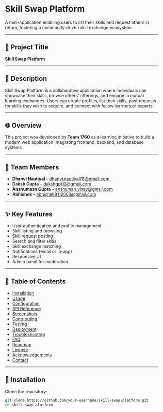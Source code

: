# Skill Swap Platform

A mini-application enabling users to list their skills and request others in return, fostering a community-driven skill exchange ecosystem.

---

## 📄 Project Title
**Skill Swap Platform**

---

## 📝 Description

Skill Swap Platform is a collaborative application where individuals can showcase their skills, browse others' offerings, and engage in mutual learning exchanges. Users can create profiles, list their skills, post requests for skills they wish to acquire, and connect with fellow learners or experts.

---

## 🌐 Overview

This project was developed by **Team 1760** as a learning initiative to build a modern web application integrating frontend, backend, and database systems.

---

## 👥 Team Members

- **Dhanvi Nautiyal** – [dhanvi.nautiyal78@gmail.com](mailto:dhanvi.nautiyal78@gmail.com)
- **Daksh Gupta** – [dakshgpt12@gmail.com](mailto:dakshgpt12@gmail.com)
- **Anshumaan Gupta** – [anshuman.vinay@gmail.com](mailto:anshuman.vinay@gmail.com)
- **Abhishek** – [abhishek8112003@gmail.com](mailto:abhishek8112003@gmail.com)

---

## ✨ Key Features

- User authentication and profile management
- Skill listing and browsing
- Skill request posting
- Search and filter skills
- Skill exchange matching
- Notifications (email or in-app)
- Responsive UI
- Admin panel for moderation

---

## 📑 Table of Contents

- [Installation](#installation)
- [Usage](#usage)
- [Configuration](#configuration)
- [API Reference](#api-reference)
- [Screenshots](#screenshots)
- [Contributing](#contributing)
- [Testing](#testing)
- [Deployment](#deployment)
- [Troubleshooting](#troubleshooting)
- [FAQ](#faq)
- [Roadmap](#roadmap)
- [License](#license)
- [Acknowledgements](#acknowledgements)
- [Contact](#contact)

---

## 💾 Installation

Clone the repository:

```bash
git clone https://github.com/your-username/skill-swap-platform.git
cd skill-swap-platform
